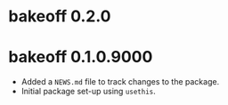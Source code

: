 # bakeoff 0.2.0

# bakeoff 0.1.0.9000

* Added a `NEWS.md` file to track changes to the package.
* Initial package set-up using `usethis`.

